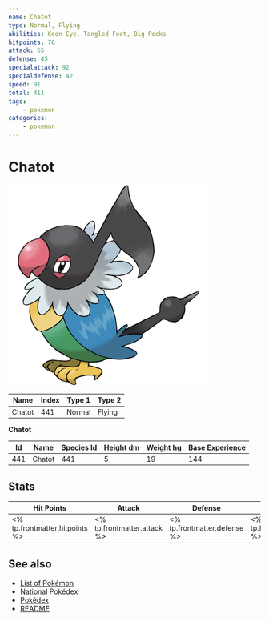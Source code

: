 ```yaml
---
name: Chatot
type: Normal, Flying
abilities: Keen Eye, Tangled Feet, Big Pecks
hitpoints: 76
attack: 65
defense: 45
specialattack: 92
specialdefense: 42
speed: 91
total: 411
tags:
    - pokemon
categories:
    - pokemon
---
```


# Chatot


![Chatot](images/441.png)

| **Name** | **Index** | **Type 1** | **Type 2** |
|----|----|----|----|
| Chatot | 441 | Normal | Flying  |

**Chatot** 




| **Id** | **Name** | **Species Id** | **Height dm** | **Weight hg** | **Base Experience** |
|--------|----------|----------------|------------|------------|---------------------|
| 441 | Chatot | 441 | 5 | 19 | 144 |



## Stats

| **Hit Points** | **Attack** | **Defense** | **Special Attack** | **Special Defense** | **Speed** | **Total** |
|----------------|------------|-------------|--------------------|---------------------|-----------|-----------|
| <% tp.frontmatter.hitpoints %> | <% tp.frontmatter.attack %> | <% tp.frontmatter.defense %> | <% tp.frontmatter.specialattack %> | <% tp.frontmatter.specialdefense %> | <% tp.frontmatter.speed %> | <% tp.frontmatter.total %> |

## See also

- [List of Pokémon](../pokemon.md)
- [National Pokédex](../national_pokedex.md)
- [Pokédex](../pokedex.md)
- [README](../README.md)
